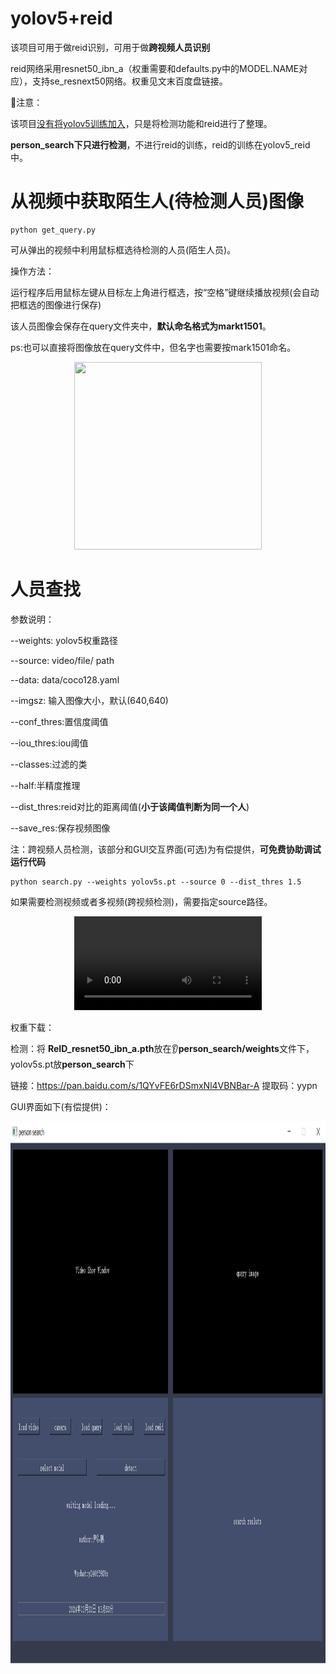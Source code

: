 # yolov5+reid

该项目可用于做reid识别，可用于做**跨视频人员识别**

reid网络采用resnet50_ibn_a（权重需要和defaults.py中的MODEL.NAME对应），支持se_resnext50网络。权重见文末百度盘链接。

:electric_plug:注意：

该项目<u>没有将yolov5训练加入</u>，只是将检测功能和reid进行了整理。

**person_search下只进行检测**，不进行reid的训练，reid的训练在yolov5_reid中。

# 从视频中获取陌生人(待检测人员)图像

```shell
python get_query.py
```

可从弹出的视频中利用鼠标框选待检测的人员(陌生人员)。

操作方法：

​		运行程序后用鼠标左键从目标左上角进行框选，按“空格”键继续播放视频(会自动把框选的图像进行保存)

该人员图像会保存在query文件夹中，**默认命名格式为markt1501**。

ps:也可以直接将图像放在query文件中，但名字也需要按mark1501命名。

<p align="center">
  <img src="get_query_images.png" width="300" height="300"/>
</p>

# 人员查找

参数说明：

--weights: yolov5权重路径

--source: video/file/ path

--data: data/coco128.yaml

--imgsz: 输入图像大小，默认(640,640)

--conf_thres:置信度阈值

--iou_thres:iou阈值

--classes:过滤的类

--half:半精度推理

--dist_thres:reid对比的距离阈值(**小于该阈值判断为同一个人**)

--save_res:保存视频图像

注：跨视频人员检测，该部分和GUI交互界面(可选)为有偿提供，**可免费协助调试运行代码**

```shell
python search.py --weights yolov5s.pt --source 0 --dist_thres 1.5
```

如果需要检测视频或者多视频(跨视频检测)，需要指定source路径。

<p align="center">
    <video src="0.mp4"></video>
</p>


权重下载：

检测：将  **ReID_resnet50_ibn_a.pth**放在:ear:**person_search/weights**文件下，yolov5s.pt放**person_search**下 

链接：https://pan.baidu.com/s/1QYvFE6rDSmxNl4VBNBar-A 
提取码：yypn

GUI界面如下(有偿提供)：

<p align="center">
  <img src="GUI.jpg" width="1200" height="867"/>
</p>
